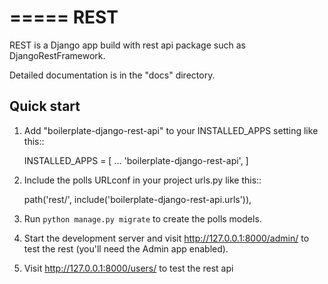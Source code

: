=====
REST
=====

REST is a Django app build with rest api package such as DjangoRestFramework.

Detailed documentation is in the "docs" directory.

Quick start
-----------

1. Add "boilerplate-django-rest-api" to your INSTALLED_APPS setting like this::

    INSTALLED_APPS = [
        ...
        'boilerplate-django-rest-api',
    ]

2. Include the polls URLconf in your project urls.py like this::

    path('rest/', include('boilerplate-django-rest-api.urls')),

3. Run ``python manage.py migrate`` to create the polls models.

4. Start the development server and visit http://127.0.0.1:8000/admin/
   to test the rest (you'll need the Admin app enabled).

5. Visit http://127.0.0.1:8000/users/ to test the rest api